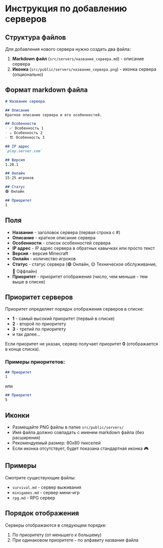 # Инструкция по добавлению серверов

## Структура файлов

Для добавления нового сервера нужно создать два файла:

1. **Markdown файл** (`src/servers/название_сервера.md`) - описание сервера
2. **Иконка** (`src/public/servers/название_сервера.png`) - иконка сервера (опционально)

## Формат markdown файла

```markdown
# Название сервера

## Описание
Краткое описание сервера и его особенностей.

## Особенности
- ✅ Особенность 1
- ⚔️ Особенность 2
- 🏗️ Особенность 3

## IP адрес
`play.server.com`

## Версия
1.20.1

## Онлайн
15-25 игроков

## Статус
🟢 Онлайн

## Приоритет
1
```

## Поля

- **Название** - заголовок сервера (первая строка с #)
- **Описание** - краткое описание сервера
- **Особенности** - список особенностей сервера
- **IP адрес** - IP адрес сервера в обратных кавычках или просто текст
- **Версия** - версия Minecraft
- **Онлайн** - количество игроков
- **Статус** - статус сервера (🟢 Онлайн, 🟡 Техническое обслуживание, 🔴 Оффлайн)
- **Приоритет** - приоритет отображения (число, чем меньше - тем выше в списке)

## Приоритет серверов

Приоритет определяет порядок отображения серверов в списке:
- **1** - самый высокий приоритет (первый в списке)
- **2** - второй по приоритету
- **3** - третий по приоритету
- и так далее...

Если приоритет не указан, сервер получает приоритет **0** (отображается в конце списка).

### Примеры приоритетов:
```markdown
## Приоритет
1
```
или
```markdown
## Приоритет
5
```

## Иконки

- Размещайте PNG файлы в папке `src/public/servers/`
- Имя файла должно совпадать с именем markdown файла (без расширения)
- Рекомендуемый размер: 80x80 пикселей
- Если иконка отсутствует, будет показана стандартная иконка 🎮

## Примеры

Смотрите существующие файлы:
- `survival.md` - сервер выживания
- `minigames.md` - сервер мини-игр  
- `rpg.md` - RPG сервер

## Порядок отображения

Серверы отображаются в следующем порядке:
1. По приоритету (от меньшего к большему)
2. При одинаковом приоритете - по алфавиту названия файла 